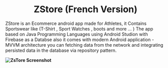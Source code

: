 <div align="center">
  <p>
    <h1>ZStore (French Version)</h1></p></div>
ZStore is an Ecommerce android app made for Athletes, it Contains Sportswear like (T-Shirt , Sport Watches , boots and more ... ) The app based on Java Programming Languages using Android Studion with Firebase as a Databse also it comes with modern Android application -MVVM architecture you can fetching data from the network and integrating persisted data in the database via repository pattern.
<b>

![ZsTore Screenshot](https://user-images.githubusercontent.com/44551268/107067394-831cc200-67df-11eb-86ce-8323c64524e6.png)


